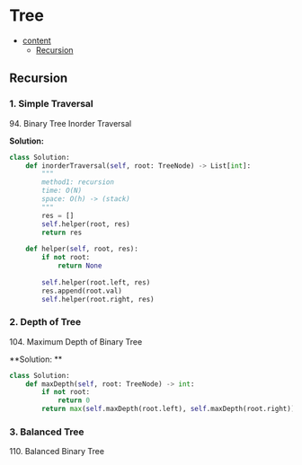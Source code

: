 # Tree

* [content](#content)
  * [Recursion](#Recursion)







## Recursion

### 1. Simple Traversal

94\. Binary Tree Inorder Traversal

**Solution:**

```python
class Solution:
    def inorderTraversal(self, root: TreeNode) -> List[int]:
        """
        method1: recursion
        time: O(N)
        space: O(h) -> (stack)
        """
        res = []
        self.helper(root, res)
        return res
        
    def helper(self, root, res):
        if not root:
            return None
    
        self.helper(root.left, res)
        res.append(root.val)
        self.helper(root.right, res)
```





### 2. Depth of Tree

104\. Maximum Depth of Binary Tree

**Solution: **

```python
class Solution:
    def maxDepth(self, root: TreeNode) -> int:
        if not root:
            return 0
        return max(self.maxDepth(root.left), self.maxDepth(root.right)) + 1
```





### 3. Balanced Tree

110\. Balanced Binary Tree

